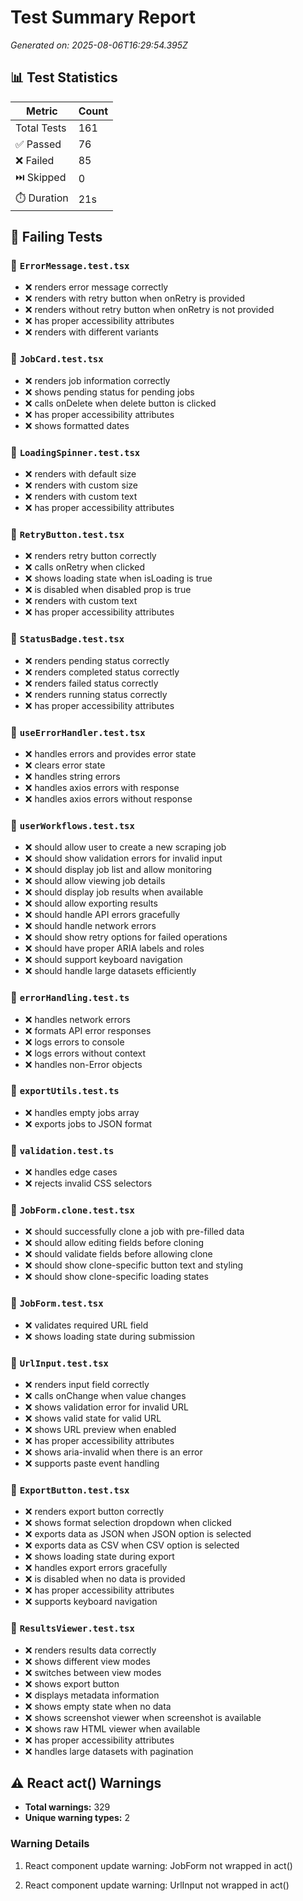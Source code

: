 # Test Summary Report

*Generated on: 2025-08-06T16:29:54.395Z*

## 📊 Test Statistics

| Metric | Count |
|--------|-------|
| Total Tests | 161 |
| ✅ Passed | 76 |
| ❌ Failed | 85 |
| ⏭️ Skipped | 0 |
| ⏱️ Duration | 21s |

## 🚨 Failing Tests

### 📁 `ErrorMessage.test.tsx`

- ❌ renders error message correctly
- ❌ renders with retry button when onRetry is provided
- ❌ renders without retry button when onRetry is not provided
- ❌ has proper accessibility attributes
- ❌ renders with different variants

### 📁 `JobCard.test.tsx`

- ❌ renders job information correctly
- ❌ shows pending status for pending jobs
- ❌ calls onDelete when delete button is clicked
- ❌ has proper accessibility attributes
- ❌ shows formatted dates

### 📁 `LoadingSpinner.test.tsx`

- ❌ renders with default size
- ❌ renders with custom size
- ❌ renders with custom text
- ❌ has proper accessibility attributes

### 📁 `RetryButton.test.tsx`

- ❌ renders retry button correctly
- ❌ calls onRetry when clicked
- ❌ shows loading state when isLoading is true
- ❌ is disabled when disabled prop is true
- ❌ renders with custom text
- ❌ has proper accessibility attributes

### 📁 `StatusBadge.test.tsx`

- ❌ renders pending status correctly
- ❌ renders completed status correctly
- ❌ renders failed status correctly
- ❌ renders running status correctly
- ❌ has proper accessibility attributes

### 📁 `useErrorHandler.test.tsx`

- ❌ handles errors and provides error state
- ❌ clears error state
- ❌ handles string errors
- ❌ handles axios errors with response
- ❌ handles axios errors without response

### 📁 `userWorkflows.test.tsx`

- ❌ should allow user to create a new scraping job
- ❌ should show validation errors for invalid input
- ❌ should display job list and allow monitoring
- ❌ should allow viewing job details
- ❌ should display job results when available
- ❌ should allow exporting results
- ❌ should handle API errors gracefully
- ❌ should handle network errors
- ❌ should show retry options for failed operations
- ❌ should have proper ARIA labels and roles
- ❌ should support keyboard navigation
- ❌ should handle large datasets efficiently

### 📁 `errorHandling.test.ts`

- ❌ handles network errors
- ❌ formats API error responses
- ❌ logs errors to console
- ❌ logs errors without context
- ❌ handles non-Error objects

### 📁 `exportUtils.test.ts`

- ❌ handles empty jobs array
- ❌ exports jobs to JSON format

### 📁 `validation.test.ts`

- ❌ handles edge cases
- ❌ rejects invalid CSS selectors

### 📁 `JobForm.clone.test.tsx`

- ❌ should successfully clone a job with pre-filled data
- ❌ should allow editing fields before cloning
- ❌ should validate fields before allowing clone
- ❌ should show clone-specific button text and styling
- ❌ should show clone-specific loading states

### 📁 `JobForm.test.tsx`

- ❌ validates required URL field
- ❌ shows loading state during submission

### 📁 `UrlInput.test.tsx`

- ❌ renders input field correctly
- ❌ calls onChange when value changes
- ❌ shows validation error for invalid URL
- ❌ shows valid state for valid URL
- ❌ shows URL preview when enabled
- ❌ has proper accessibility attributes
- ❌ shows aria-invalid when there is an error
- ❌ supports paste event handling

### 📁 `ExportButton.test.tsx`

- ❌ renders export button correctly
- ❌ shows format selection dropdown when clicked
- ❌ exports data as JSON when JSON option is selected
- ❌ exports data as CSV when CSV option is selected
- ❌ shows loading state during export
- ❌ handles export errors gracefully
- ❌ is disabled when no data is provided
- ❌ has proper accessibility attributes
- ❌ supports keyboard navigation

### 📁 `ResultsViewer.test.tsx`

- ❌ renders results data correctly
- ❌ shows different view modes
- ❌ switches between view modes
- ❌ shows export button
- ❌ displays metadata information
- ❌ shows empty state when no data
- ❌ shows screenshot viewer when screenshot is available
- ❌ shows raw HTML viewer when available
- ❌ has proper accessibility attributes
- ❌ handles large datasets with pagination

## ⚠️ React act() Warnings

- **Total warnings:** 329
- **Unique warning types:** 2

### Warning Details

1. React component update warning: JobForm not wrapped in act()

2. React component update warning: UrlInput not wrapped in act()


